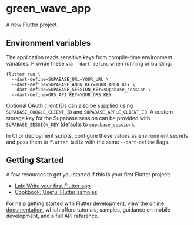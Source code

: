# green_wave_app

A new Flutter project.

## Environment variables

The application reads sensitive keys from compile-time environment variables.
Provide these via `--dart-define` when running or building:

```
flutter run \
  --dart-define=SUPABASE_URL=YOUR_URL \
  --dart-define=SUPABASE_ANON_KEY=YOUR_ANON_KEY \
  --dart-define=SUPABASE_SESSION_KEY=supabase_session \
  --dart-define=ORS_API_KEY=YOUR_ORS_KEY
```

Optional OAuth client IDs can also be supplied using
`SUPABASE_GOOGLE_CLIENT_ID` and `SUPABASE_APPLE_CLIENT_ID`.
A custom storage key for the Supabase session can be provided with
`SUPABASE_SESSION_KEY` (defaults to `supabase_session`).

In CI or deployment scripts, configure these values as environment secrets and
pass them to `flutter build` with the same `--dart-define` flags.

## Getting Started

A few resources to get you started if this is your first Flutter project:

- [Lab: Write your first Flutter app](https://docs.flutter.dev/get-started/codelab)
- [Cookbook: Useful Flutter samples](https://docs.flutter.dev/cookbook)

For help getting started with Flutter development, view the
[online documentation](https://docs.flutter.dev/), which offers tutorials,
samples, guidance on mobile development, and a full API reference.
